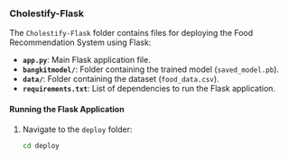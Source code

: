 ### Cholestify-Flask

The `Cholestify-Flask` folder contains files for deploying the Food Recommendation System using Flask:

- **`app.py`**: Main Flask application file.
- **`bangkitmodel/`**: Folder containing the trained model (`saved_model.pb`).
- **`data/`**: Folder containing the dataset (`food_data.csv`).
- **`requirements.txt`**: List of dependencies to run the Flask application.

#### Running the Flask Application
1. Navigate to the `deploy` folder:
   ```bash
   cd deploy

   

